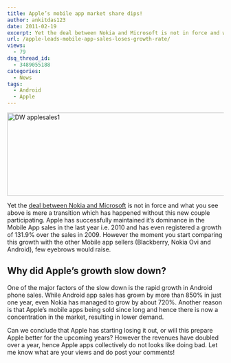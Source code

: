 ```yaml
---
title: Apple’s mobile app market share dips!
author: ankitdas123
date: 2011-02-19
excerpt: Yet the deal between Nokia and Microsoft is not in force and what you see above is mere a transition which has happened without this new couple participating. Apple has successfully maintained it’s dominance in the Mobile ..
url: /apple-leads-mobile-app-sales-loses-growth-rate/
views:
  - 79
dsq_thread_id:
  - 3489055188
categories:
  - News
tags:
  - Android
  - Apple
---
```

[<img style="background-image: none; padding-left: 0px; padding-right: 0px; display: inline; padding-top: 0px; border: 0px;" title="DW applesales1" src="http://cdn.devilsworkshop.org/files/2011/02/DW-applesales1_thumb.jpg" border="0" alt="DW applesales1" width="561" height="193" />][1]

Yet the <a href="http://devilsworkshop.org/microsoft-partners-nokia-marriage-convenience/" target="_blank">deal between Nokia and Microsoft</a> is not in force and what you see above is mere a transition which has happened without this new couple participating. Apple has successfully maintained it’s dominance in the Mobile App sales in the last year i.e. 2010 and has even registered a growth of 131.9% over the sales in 2009. However the moment you start comparing this growth with the other Mobile app sellers (Blackberry, Nokia Ovi and Android), few eyebrows would raise.

## Why did Apple&#8217;s growth slow down?

One of the major factors of the slow down is the rapid growth in Android phone sales. While Android app sales has grown by more than 850% in just one year, even Nokia has managed to grow by about 720%. Another reason is that Apple&#8217;s mobile apps being sold since long and hence there is now a concentration in the market, resulting in lower demand.

Can we conclude that Apple has starting losing it out, or will this prepare Apple better for the upcoming years? However the revenues have doubled over a year, hence Apple apps collectively do not looks like doing bad. Let me know what are your views and do post your comments!

 [1]: http://cdn.devilsworkshop.org/files/2011/02/DW-applesales1.jpg
